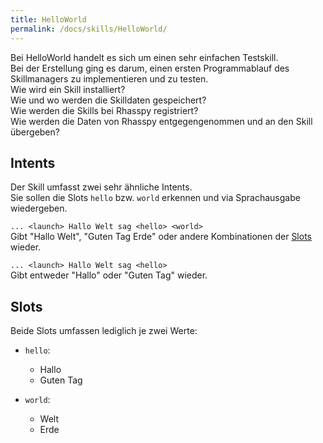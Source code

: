```yaml
---
title: HelloWorld
permalink: /docs/skills/HelloWorld/
---
```


Bei HelloWorld handelt es sich um einen sehr einfachen Testskill.  
Bei der Erstellung ging es darum, einen ersten Programmablauf des Skillmanagers zu implementieren und zu testen.  
Wie wird ein Skill installiert?  
Wie und wo werden die Skilldaten gespeichert?  
Wie werden die Skills bei Rhasspy registriert?  
Wie werden die Daten von Rhasspy entgegengenommen und an den Skill übergeben?

## Intents

Der Skill umfasst zwei sehr ähnliche Intents.  
Sie sollen die Slots ``hello`` bzw. ``world`` erkennen und via Sprachausgabe wiedergeben. 

``... <launch> Hallo Welt sag <hello> <world>``  
Gibt "Hallo Welt", "Guten Tag Erde" oder andere Kombinationen der [Slots](#slots) wieder.

``... <launch> Hallo Welt sag <hello>``  
Gibt entweder "Hallo" oder "Guten Tag" wieder.


## Slots

Beide Slots umfassen lediglich je zwei Werte:

- ``hello``:
  - Hallo
  - Guten Tag


- ``world``:
  - Welt
  - Erde